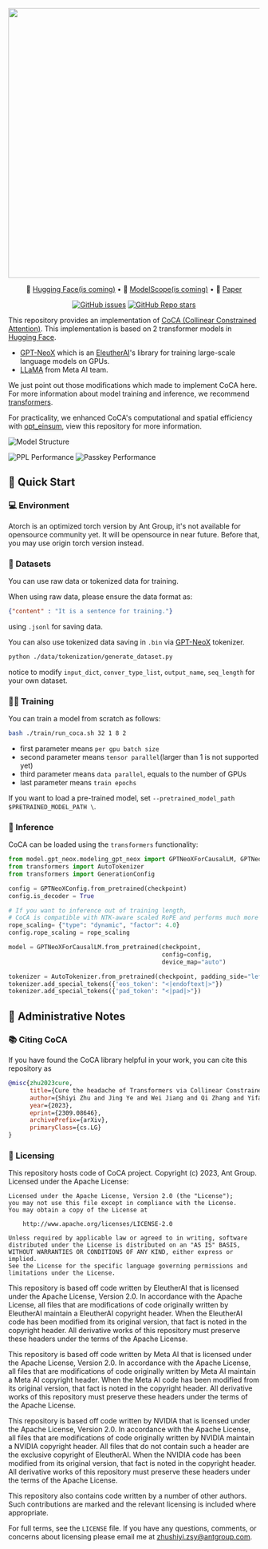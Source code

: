 <p align="center">
<img src="https://github.com/codefuse-ai/Collinear-Constrained-Attention/blob/master/assets/logo.png" width="540px">
</p>

<p align="center">
🤗 <a href="https://huggingface.co/codefuse-ai/Collinear-Constrained-Attention" target="_blank">Hugging Face(is coming)</a> 
• 
🤖 <a href="https://modelscope.cn/models/codefuse-ai/Collinear-Constrained-Attention/summary" target="_blank">ModelScope(is coming)</a> 
  • 
📄 <a href="https://arxiv.org/abs/2309.08646" target="_blank">Paper</a>
</p>

<div align="center">

[![GitHub issues](https://img.shields.io/github/issues/codefuse-ai/Collinear-Constrained-Attention)](https://github.com/codefuse-ai/Collinear-Constrained-Attention/issues)
[![GitHub Repo stars](https://img.shields.io/github/stars/codefuse-ai/Collinear-Constrained-Attention?style=social)](https://github.com/codefuse-ai/Collinear-Constrained-Attention)

</div>

[comment]: <> ([<img src="https://raw.githubusercontent.com/wandb/assets/main/wandb-github-badge-28.svg" alt="Weights & Biases monitoring" height=20>]&#40;https://wandb.ai/eleutherai/neox&#41;)

This repository provides an implementation of [CoCA (Collinear Constrained Attention)](https://arxiv.org/abs/2309.08646). This implementation is based on 2 transformer models in [Hugging Face]().

- [GPT-NeoX](https://github.com/huggingface/transformers/tree/main/src/transformers/models/gpt_neox) which is an [EleutherAI](https://www.eleuther.ai)'s library for training large-scale language models on GPUs.
- [LLaMA](https://github.com/huggingface/transformers/tree/main/src/transformers/models/llama) from Meta AI team.

We just point out those modifications which made to implement CoCA here. For more information about model training and inference, we recommend [transformers](https://github.com/huggingface/transformers).

For practicality, we enhanced CoCA's computational and spatial efficiency with [opt_einsum](https://github.com/dgasmith/opt_einsum), view this repository for more information.

![Model Structure](https://github.com/codefuse-ai/Collinear-Constrained-Attention/blob/master/assets/model.png "Model Structure")

![PPL Performance](https://github.com/codefuse-ai/Collinear-Constrained-Attention/blob/master/assets/PPL.png "PPL Performance") ![Passkey Performance](https://github.com/codefuse-ai/Collinear-Constrained-Attention/blob/master/assets/passkey.png "Passkey Performance")

[comment]: <> (<img src="https://github.com/codefuse-ai/Collinear-Constrained-Attention/blob/master/assets/PPL.png" width="210px">)

## 🚀 Quick Start

### 💻 Environment
Atorch is an optimized torch version by Ant Group, it's not available for opensource community yet. It will be opensource in near future. Before that, you may use origin torch version instead.

### 📂 Datasets
You can use raw data or tokenized data for training.

When using raw data, please ensure the data format as:
```json
{"content" : "It is a sentence for training."}
```
using `.jsonl` for saving data.

You can also use tokenized data saving in `.bin` via [GPT-NeoX](https://github.com/EleutherAI/gpt-neox) tokenizer.
```bash
python ./data/tokenization/generate_dataset.py
```
notice to modify `input_dict`, `conver_type_list`, `output_name`, `seq_length` for your own dataset.

### 🏋️‍♂️ Training
You can train a model from scratch as follows:
```bash
bash ./train/run_coca.sh 32 1 8 2
```

- first parameter means `per gpu batch size`
- second parameter means `tensor parallel`(larger than 1 is not supported yet)
- third parameter means `data parallel`, equals to the number of GPUs
- last parameter means `train epochs`

If you want to load a pre-trained model, set `--pretrained_model_path $PRETRAINED_MODEL_PATH \`.

### 🧠 Inference
CoCA can be loaded using the `transformers` functionality:

```python
from model.gpt_neox.modeling_gpt_neox import GPTNeoXForCausalLM, GPTNeoXConfig
from transformers import AutoTokenizer
from transformers import GenerationConfig

config = GPTNeoXConfig.from_pretrained(checkpoint)
config.is_decoder = True

# If you want to inference out of training length, 
# CoCA is compatible with NTK-aware scaled RoPE and performs much more better than original attention structure
rope_scaling= {"type": "dynamic", "factor": 4.0}
config.rope_scaling = rope_scaling

model = GPTNeoXForCausalLM.from_pretrained(checkpoint, 
                                           config=config, 
                                           device_map="auto")

tokenizer = AutoTokenizer.from_pretrained(checkpoint, padding_side="left")
tokenizer.add_special_tokens({'eos_token': "<|endoftext|>"})
tokenizer.add_special_tokens({'pad_token': "<|pad|>"})
```

## 📝 Administrative Notes

### 📚 Citing CoCA

If you have found the CoCA library helpful in your work, you can cite this repository as

```bibtex
@misc{zhu2023cure,
      title={Cure the headache of Transformers via Collinear Constrained Attention}, 
      author={Shiyi Zhu and Jing Ye and Wei Jiang and Qi Zhang and Yifan Wu and Jianguo Li},
      year={2023},
      eprint={2309.08646},
      archivePrefix={arXiv},
      primaryClass={cs.LG}
}
```

### 📜 Licensing

This repository hosts code of CoCA project. Copyright (c) 2023, Ant Group. Licensed under the Apache License:

    Licensed under the Apache License, Version 2.0 (the "License");
    you may not use this file except in compliance with the License.
    You may obtain a copy of the License at
    
        http://www.apache.org/licenses/LICENSE-2.0
    
    Unless required by applicable law or agreed to in writing, software
    distributed under the License is distributed on an "AS IS" BASIS,
    WITHOUT WARRANTIES OR CONDITIONS OF ANY KIND, either express or implied.
    See the License for the specific language governing permissions and
    limitations under the License.

This repository is based off code written by EleutherAI that is licensed under the Apache License, Version 2.0. In accordance with the Apache License, all files that are modifications of code originally written by EleutherAI maintain a EleutherAI copyright header. When the EleutherAI code has been modified from its original version, that fact is noted in the copyright header. All derivative works of this repository must preserve these headers under the terms of the Apache License.

This repository is based off code written by Meta AI that is licensed under the Apache License, Version 2.0. In accordance with the Apache License, all files that are modifications of code originally written by Meta AI maintain a Meta AI copyright header. When the Meta AI code has been modified from its original version, that fact is noted in the copyright header. All derivative works of this repository must preserve these headers under the terms of the Apache License.

This repository is based off code written by NVIDIA that is licensed under the Apache License, Version 2.0. In accordance with the Apache License, all files that are modifications of code originally written by NVIDIA maintain a NVIDIA copyright header. All files that do not contain such a header are the exclusive copyright of EleutherAI. When the NVIDIA code has been modified from its original version, that fact is noted in the copyright header. All derivative works of this repository must preserve these headers under the terms of the Apache License.

This repository also contains code written by a number of other authors. Such contributions are marked and the relevant licensing is included where appropriate.

For full terms, see the `LICENSE` file. If you have any questions, comments, or concerns about licensing please email me at zhushiyi.zsy@antgroup.com.
